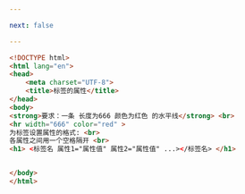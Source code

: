 ```yaml
---

next: false

---
```




<BlogInfo id="165" title="8.标签的属性" author="白日梦想猿" pv=0 read_times=0 pre_cost_time="0分14秒" category="html5学习" tag_list="['html5学习']" create_time="2020.07.14 15:03:02" update_time="2020.07.14 15:10:03" />

```html
<!DOCTYPE html>
<html lang="en">
<head>
    <meta charset="UTF-8">
    <title>标签的属性</title>
</head>
<body>
<strong>要求：一条 长度为666 颜色为红色 的水平线</strong> <br>
<hr width="666" color="red" >
为标签设置属性的格式: <br>
各属性之间用一个空格隔开 <br>
<h1> <标签名 属性1="属性值" 属性2="属性值" ...></标签名> </h1>


</body>
</html>
```



<ActionBox />
